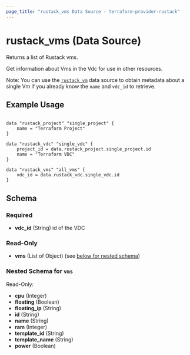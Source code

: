 ```yaml
---
page_title: "rustack_vms Data Source - terraform-provider-rustack"
---
```

# rustack_vms (Data Source)

Returns a list of Rustack vms.

Get information about Vms in the Vdc for use in other resources.

Note: You can use the [`rustack_vm`](Vm) data source to obtain metadata
about a single Vm if you already know the `name` and `vdc_id` to retrieve.

## Example Usage

```hcl

data "rustack_project" "single_project" {
    name = "Terraform Project"
}

data "rustack_vdc" "single_vdc" {
    project_id = data.rustack_project.single_project.id
    name = "Terraform VDC"
}

data "rustack_vms" "all_vms" {
    vdc_id = data.rustack_vdc.single_vdc.id
}

```

## Schema

### Required

- **vdc_id** (String) id of the VDC

### Read-Only

- **vms** (List of Object) (see [below for nested schema](#nestedatt--vms))

<a id="nestedatt--vms"></a>
### Nested Schema for `vms`

Read-Only:

- **cpu** (Integer)
- **floating** (Boolean)
- **floating_ip** (String)
- **id** (String)
- **name** (String)
- **ram** (Integer)
- **template_id** (String)
- **template_name** (String)
- **power** (Boolean)
